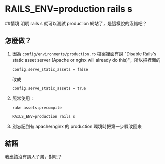 RAILS_ENV=production rails s
======

##情境
明明 rails s 就可以測試 production 網站了，是這樣說的沒錯吧？

## 怎麼做？

1. 因為 `config/environments/production.rb` 檔案裡面有說 "Disable Rails's static asset server (Apache or nginx will already do this)"，所以把裡面的

	`config.serve_static_assets = false`

	改成

	`config.serve_static_assets = true`

2. 照常使用：

	`rake assets:precompile`

	`RAILS_ENV=production rails s`

3. 別忘記到有 apache/nginx 的 production 環境時把第一步驟改回來


## 結語

<del>我應該沒有誤人子弟，對吧？</del>